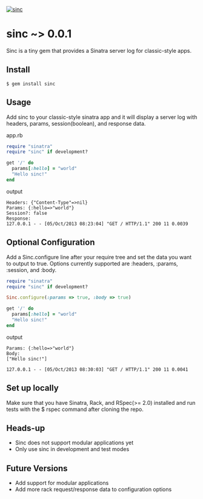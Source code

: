 [![sinc](http://i.imgur.com/BU5gy6R.jpg)](http://rubygems.org/gems/sinc)

# sinc ~> 0.0.1

Sinc is a tiny gem that provides a Sinatra server log for classic-style apps.

## Install
    $ gem install sinc

## Usage

Add sinc to your classic-style sinatra app and it will display a server log with headers, params, session(boolean), and response data.

app.rb
```ruby
require "sinatra"
require "sinc" if development?

get '/' do
  params[:hello] = "world"
  "Hello sinc!"
end
```
output
```
Headers: {"Content-Type"=>nil}
Params: {:hello=>"world"}
Session?: false
Response:
127.0.0.1 - - [05/Oct/2013 08:23:04] "GET / HTTP/1.1" 200 11 0.0039
```

## Optional Configuration

Add a Sinc.configure line after your require tree and set the data you want to output to true. Options currently supported are :headers, :params, :session, and :body.
```ruby
require "sinatra"
require "sinc" if development?

Sinc.configure(:params => true, :body => true)

get '/' do
  params[:hello] = "world"
  "Hello sinc!"
end
```
output
```
Params: {:hello=>"world"}
Body:
["Hello sinc!"]

127.0.0.1 - - [05/Oct/2013 08:30:03] "GET / HTTP/1.1" 200 11 0.0041
```

## Set up locally

Make sure that you have Sinatra, Rack, and RSpec(>= 2.0) installed and run tests with the $ rspec command after cloning the repo.

## Heads-up

+ Sinc does not support modular applications yet
+ Only use sinc in development and test modes

## Future Versions

+ Add support for modular applications
+ Add more rack request/response data to configuration options
